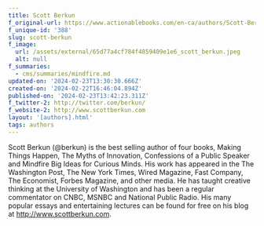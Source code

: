 ```yaml
---
title: Scott Berkun
f_original-url: https://www.actionablebooks.com/en-ca/authors/Scott-Berkun/
f_unique-id: '388'
slug: scott-berkun
f_image:
  url: /assets/external/65d77a4cf784f4859409e1e6_scott_berkun.jpeg
  alt: null
f_summaries:
  - cms/summaries/mindfire.md
updated-on: '2024-02-23T13:30:30.666Z'
created-on: '2024-02-22T16:46:04.894Z'
published-on: '2024-02-23T13:42:23.311Z'
f_twitter-2: http://twitter.com/berkun/
f_website-2: http://www.scottberkun.com
layout: '[authors].html'
tags: authors
---
```


Scott Berkun (@berkun) is the best selling author of four books, Making Things Happen, The Myths of Innovation, Confessions of a Public Speaker and Mindfire Big Ideas for Curious Minds. His work has appeared in the The Washington Post, The New York Times, Wired Magazine, Fast Company, The Economist, Forbes Magazine, and other media. He has taught creative thinking at the University of Washington and has been a regular commentator on CNBC, MSNBC and National Public Radio. His many popular essays and entertaining lectures can be found for free on his blog at http://www.scottberkun.com.
